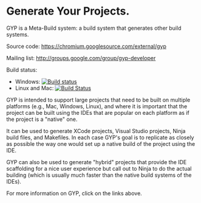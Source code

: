 # Generate Your Projects.

GYP is a Meta-Build system: a build system that generates other build systems.

Source code: https://chromium.googlesource.com/external/gyp

Mailing list:  http://groups.google.com/group/gyp-developer

Build status:
- Windows: [![Build status](https://ci.appveyor.com/api/projects/status/rmte84ulslpimgea/branch/master?svg=true)](https://ci.appveyor.com/project/sgraham63144/gyp/branch/master)
- Linux and Mac: [![Build Status](https://travis-ci.org/chromium/gyp.svg?branch=master)](https://travis-ci.org/chromium/gyp)

GYP is intended to support large projects that need to be built on multiple
platforms (e.g., Mac, Windows, Linux), and where it is important that
the project can be built using the IDEs that are popular on each platform
as if the project is a "native" one.

It can be used to generate XCode projects, Visual Studio projects, Ninja
build files, and Makefiles. In each case GYP's goal is to replicate as
closely as possible the way one would set up a native build of the project
using the IDE.

GYP can also be used to generate "hybrid" projects that provide the IDE
scaffolding for a nice user experience but call out to Ninja to do the actual
building (which is usually much faster than the native build systems of the
IDEs).

For more information on GYP, click on the links above.
